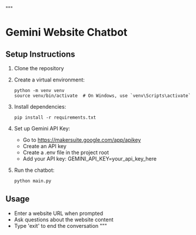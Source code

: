 """
# Gemini Website Chatbot

## Setup Instructions

1. Clone the repository
2. Create a virtual environment:
   ```
   python -m venv venv
   source venv/bin/activate  # On Windows, use `venv\Scripts\activate`
   ```

3. Install dependencies:
   ```
   pip install -r requirements.txt
   ```

4. Set up Gemini API Key:
   - Go to https://makersuite.google.com/app/apikey
   - Create an API key
   - Create a .env file in the project root
   - Add your API key: GEMINI_API_KEY=your_api_key_here

5. Run the chatbot:
   ```
   python main.py
   ```

## Usage
- Enter a website URL when prompted
- Ask questions about the website content
- Type 'exit' to end the conversation
"""
